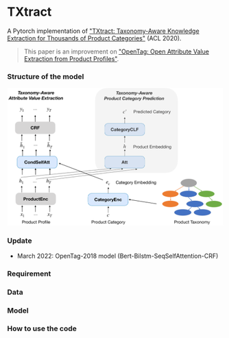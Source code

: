 # TXtract
 
A Pytorch implementation of ["TXtract: Taxonomy-Aware Knowledge Extraction for Thousands of Product Categories"](https://arxiv.org/abs/2004.13852) (ACL 2020).

> This paper is an improvement on ["OpenTag: Open Attribute Value Extraction from Product Profiles"](https://arxiv.org/pdf/1806.01264.pdf). 

### Structure of the model

![](models/TxTract_model.png)



### Update
- March 2022: OpenTag-2018 model (Bert-Bilstm-SeqSelfAttention-CRF)




### Requirement


### Data


### Model



### How to use the code